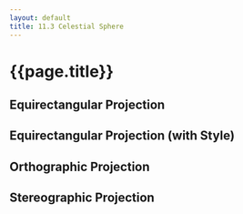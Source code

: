 ```yaml
---
layout: default
title: 11.3 Celestial Sphere
---
```


<link rel="stylesheet" type="text/css" href="{{site.baseurl}}/chapter11/maps.css">

<h1 class="section-title">{{page.title}}</h1>

<h2 class="section-subtitle">Equirectangular Projection</h2>

<div id="equirectangular"></div>

<script>
    d3.json('/chapter11/data/hyg.json', function(error, data) {

        if (error) { console.error(error); }

        var width = 600,
            height = 300;

        // Select the container div and creates the SVG container
        var div = d3.select('#equirectangular'),
            svg = div.append('svg')
                .attr('width', width)
                .attr('height', height);

        // Creates an instance of the equirectangular projection
        var projection = d3.geo.equirectangular()
            .scale(width / (2 * Math.PI))
            .translate([width / 2, height / 2]);


        // Compute the radius for the point features
        var rScale = d3.scale.linear()
            .domain(d3.extent(data.features, function(d) { return d.properties.mag; }))
            .range([3, 1]);

        // Create and configure the geographic path generator
        var path = d3.geo.path()
            .projection(projection)
            .pointRadius(function(d) {
                return d.properties ? rScale(d.properties.mag) : 1;
            });

        // Add graticule lines
        var graticule = d3.geo.graticule();

        // Draw graticule lines
        svg.selectAll('path.graticule-black').data([graticule()])
            .enter().append('path')
            .attr('class', 'graticule-black')
            .attr('d', path);

        // Draw the stars in the chart
        svg.selectAll('path.star-black').data(data.features)
            .enter().append('path')
            .attr('class', 'star-black')
            .attr('d', path);
    });
</script>


<h2 class="section-subtitle">Equirectangular Projection (with Style)</h2>

<div id="equirectangular-style"></div>

<script>
    d3.json('/chapter11/data/hyg.json', function(error, data) {

        if (error) { console.error(error); }

        var width = 600,
            height = 300;

        var div = d3.select('#equirectangular-style'),
            svg = div.append('svg')
                .attr('width', width)
                .attr('height', height);

        var projection = d3.geo.equirectangular()
            .scale(width / (2 * Math.PI))
            .translate([width / 2, height / 2]);

        // Create and configure the geographic path generator
        var path = d3.geo.path().projection(projection);

        var graticule = d3.geo.graticule();

        svg.append('path').datum({type: 'Sphere'})
            .attr('class', 'cellestial-globe')
            .attr('d', path);

        // Draw graticule lines
        svg.selectAll('path.graticule').data([graticule()])
            .enter().append('path')
            .attr('class', 'graticule')
            .attr('d', path);

        var rScale = d3.scale.linear()
            .domain(d3.extent(data.features, function(d) { return d.properties.mag; }))
            .range([3, 1]);

        // Compute the radius for the point features
        path.pointRadius(function(d) {
            return d.properties ? rScale(d.properties.mag) : 1;
        });

        svg.selectAll('path.star').data(data.features)
            .enter().append('path')
            .attr('class', 'star')
            .attr('d', path);
    });
</script>

<h2 class="section-subtitle">Orthographic Projection</h2>

<div id="orthographic"></div>

<script>
    d3.json('/chapter11/data/hyg.json', function(error, data) {

        if (error) { console.error(error); }

        var width = 600,
            height = 300;

        var rotate = {x: 0, y: 90};

        var div = d3.select('#orthographic'),
            svg = div.append('svg')
                .attr('width', width)
                .attr('height', height);

        var projection = d3.geo.orthographic()
            .scale(1.5 * height / Math.PI)
            .translate([width / 2, height / 2])
            .clipAngle(90)
            .rotate([rotate.x / 2, -rotate.y / 2]);

        // Create and configure the geographic path generator
        var path = d3.geo.path().projection(projection);

        svg.append('path').datum({type: 'Sphere'})
            .attr('class', 'cellestial-globe')
            .attr('d', path);

        var graticule = d3.geo.graticule();

        // Draw graticule lines
        var lines = svg.selectAll('path.graticule').data([graticule()])
            .enter().append('path')
            .attr('class', 'graticule')
            .attr('d', path);

        var rScale = d3.scale.linear()
            .domain(d3.extent(data.features, function(d) { return d.properties.mag; }))
            .range([3, 1]);

        // Compute the radius for the point features
        path.pointRadius(function(d) {
            return d.properties ? rScale(d.properties.mag) : 1;
        });

        var stars = svg.selectAll('path.star').data(data.features)
            .enter().append('path')
            .attr('class', 'star')
            .attr('d', path);

        var overlay = svg.selectAll('circle').data([rotate])
            .enter().append('circle');

        overlay
            .attr('r', height / 2)
            .attr('transform', 'translate(' + [width / 2, height / 2] + ')')
            .attr('fill-opacity', 0);

        var dragBehavior = d3.behavior.drag()
            .origin(Object)
            .on('drag', drag);

        function drag(d) {
            projection.rotate([(d.x = d3.event.x) / 2, -(d.y = d3.event.y) / 2]);
            stars.attr('d', function(u) {
                var p = path(u);
                return p ? p : 'M 10 10';
            });
            lines.attr('d', path);
        }

        overlay.call(dragBehavior);
    });
</script>


<h2 class="section-subtitle">Stereographic Projection</h2>

<div id="stereographic"></div>

<script>
    d3.json('{{site.baseurl}}/chapter11/data/hyg.json', function(error, data) {

        if (error) { console.error(error); }

        var width = 600,
            height = 300;

        var rotate = {x: 0, y: 45};

        var div = d3.select('#stereographic'),
            svg = div.append('svg')
                .attr('width', width)
                .attr('height', height);

        var projection = d3.geo.stereographic()
            .scale(1.5 * height / Math.PI)
            .translate([width / 2, height / 2])
            .clipAngle(120)
            .rotate([rotate.x, -rotate.y]);

        // Create and configure the geographic path generator
        var path = d3.geo.path().projection(projection);

        svg.append('path').datum({type: 'Sphere'})
            .attr('class', 'cellestial-globe')
            .attr('d', path);

        var graticule = d3.geo.graticule();

        // Draw graticule lines
        var lines = svg.selectAll('path.graticule').data([graticule()])
            .enter().append('path')
            .attr('class', 'graticule')
            .attr('d', path);

        var rScale = d3.scale.linear()
            .domain(d3.extent(data.features, function(d) { return d.properties.mag; }))
            .range([3, 1]);

        // Compute the radius for the point features
        path.pointRadius(function(d) {
            return d.properties ? rScale(d.properties.mag) : 1;
        });

        var stars = svg.selectAll('path.star').data(data.features)
            .enter().append('path')
            .attr('class', 'star')
            .attr('d', path);

        var overlay = svg.selectAll('circle').data([rotate])
            .enter().append('circle');

        overlay
            .attr('r', height / 2)
            .attr('transform', 'translate(' + [width / 2, height / 2] + ')')
            .attr('fill-opacity', 0);

        // Create and configure the drag behavior
        var dragBehavior = d3.behavior.drag()
            .on('drag', drag);

        // Add event listeners for drag gestures to the overlay
        overlay.call(dragBehavior);

        function drag(d) {

            // Compute the projection's rotation
            d.x = 180 * d3.event.x / width;
            d.y = -180 * d3.event.y / height;

            projection.rotate([d.x, d.y]);

            stars.attr('d', function(u) {
                var p = path(u);
                return p ? p : 'M 10 10';
            });
            lines.attr('d', path);
        }


    });
</script>